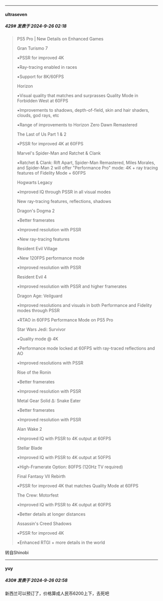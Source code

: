 ﻿
*****

####  ultraseven  
##### 429#       发表于 2024-9-26 02:18

<blockquote>PS5 Pro | New Details on Enhanced Games

Gran Turismo 7

▪️PSSR for improved 4K

▪️Ray-tracing enabled in races

▪️Support for 8K/60FPS

Horizon

▪️Visual quality that matches and surprasses Quality Mode in Forbidden West at 60FPS

▪️Improvements to shadows, depth-of-field, skin and hair shaders, clouds, god rays, etc

▪️Range of improvements to Horizon Zero Dawn Remastered

The Last of Us Part 1 &amp; 2

▪️PSSR for improved 4K at 60FPS

Marvel's Spider-Man and Ratchet &amp; Clank

▪️Ratchet &amp; Clank: Rift Apart, Spider-Man Remastered, Miles Morales, and Spider-Man 2 will offer "Performance Pro" mode: 4K + ray tracing features of Fidelity Mode + 60FPS

Hogwarts Legacy

▪️Improved IQ through PSSR in all visual modes

New ray-tracing features, reflections, shadows

Dragon's Dogma 2

▪️Better framerates

▪️Improved resolution with PSSR

▪️New ray-tracing features

Resident Evil Village

▪️New 120FPS performance mode

▪️Improved resolution with PSSR

Resident Evil 4

▪️Improved resolution with PSSR and higher framerates

Dragon Age: Veilguard

▪️Improved resolutions and visuals in both Performance and Fidelity modes through PSSR

▪️RTAO in 60FPS Performance Mode on PS5 Pro

Star Wars Jedi: Survivor

▪️Quality mode @ 4K

▪️Performance mode locked at 60FPS with ray-traced reflections and AO

▪️Improved resolutions with PSSR

Rise of the Ronin

▪️Better framerates

▪️Improved resolution with PSSR

Metal Gear Solid Δ: Snake Eater

▪️Better framerates

▪️Improved resolution with PSSR

Alan Wake 2

▪️Improved IQ with PSSR to 4K output at 60FPS

Stellar Blade

▪️Improved IQ with PSSR to 4K output at 50FPS

▪️High-Framerate Option: 80FPS (120Hz TV required)

Final Fantasy VII Rebirth

▪️PSSR for improved 4K that matches Quality Mode at 60FPS

The Crew: Motorfest

▪️Improved IQ with PSSR to 4K output at 60FPS

▪️Better details at longer distances

Assassin's Creed Shadows

▪️PSSR for improved 4K

▪️Enhanced RTGI + more details in the world</blockquote>转自Shinobi


*****

####  yuy  
##### 430#       发表于 2024-9-26 02:58

新西兰可以预订了，价格算成人民币6200上下，去死吧

